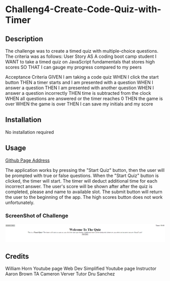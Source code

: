 # Challeng4-Create-Code-Quiz-with-Timer

## Description
 The challenge was to create a timed quiz with multiple-choice questions. The criteria was as follows:
User Story
AS A coding boot camp student
I WANT to take a timed quiz on JavaScript fundamentals that stores high scores
SO THAT I can gauge my progress compared to my peers

Acceptance Criteria
GIVEN I am taking a code quiz
WHEN I click the start button
THEN a timer starts and I am presented with a question
WHEN I answer a question
THEN I am presented with another question
WHEN I answer a question incorrectly
THEN time is subtracted from the clock
WHEN all questions are answered or the timer reaches 0
THEN the game is over
WHEN the game is over
THEN I can save my initials and my score


  ## Installation
 No installation required

 ## Usage

[Github Page Address](https://tonyworldchanger.github.io/Challeng4-Create-Code-Quiz-with-Timer/)

 The application works by pressing the "Start Quiz" button, then the user will be prompted with true or false questions. When the "Start Quiz" button is clicked, the timer will start. The timer will deduct additional time for each incorrect answer. The user's score will be shown after after the quiz is completed, please and name to available slot. The submit button will return the user to the beginning of the app. The high scores button does not work unfortunately.

### ScreenShot of Challenge
![Challenge4](assets/challenge%204%20quiz%20timer.PNG)


## Credits
William Horn Youtube page
Web Dev Simplified Youtube page
Instructor Aaron Brown
TA Cameron Verver
Tutor Dru Sanchez